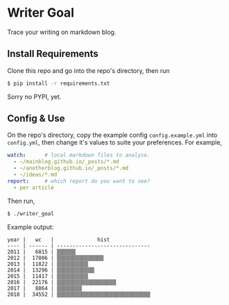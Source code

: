 Writer Goal
===========

Trace your writing on markdown blog.


Install Requirements
--------------------

Clone this repo and go into the repo's directory, then run

``` bash
$ pip install -r requirements.txt
```

Sorry no PYPI, yet.


Config & Use
------------

On the repo's directory, copy the example config `config.example.yml` into `config.yml`, then change it's values to suite your preferences. For example,

``` yaml
watch:      # local markdown files to analyse.
  - ~/mainblog.github.io/_posts/*.md
  - ~/anotherblog.github.io/_posts/*.md
  - ~/ideas/*.md
report:     # which report do you want to see?
  - per article
```

Then run,

``` bash
$ ./writer_goal
```

Example output:

```
year |   wc   |              hist             
---- | ------ | ------------------------------
2011 |   6815 | ▒▒▒▒▒▒
2012 |  17806 | ▒▒▒▒▒▒▒▒▒▒▒▒▒▒▒
2013 |  11822 | ▒▒▒▒▒▒▒▒▒▒
2014 |  13296 | ▒▒▒▒▒▒▒▒▒▒▒▒
2015 |  11417 | ▒▒▒▒▒▒▒▒▒▒
2016 |  22176 | ▒▒▒▒▒▒▒▒▒▒▒▒▒▒▒▒▒▒▒
2017 |   8864 | ▒▒▒▒▒▒▒▒
2018 |  34552 | ▒▒▒▒▒▒▒▒▒▒▒▒▒▒▒▒▒▒▒▒▒▒▒▒▒▒▒▒▒▒
```
